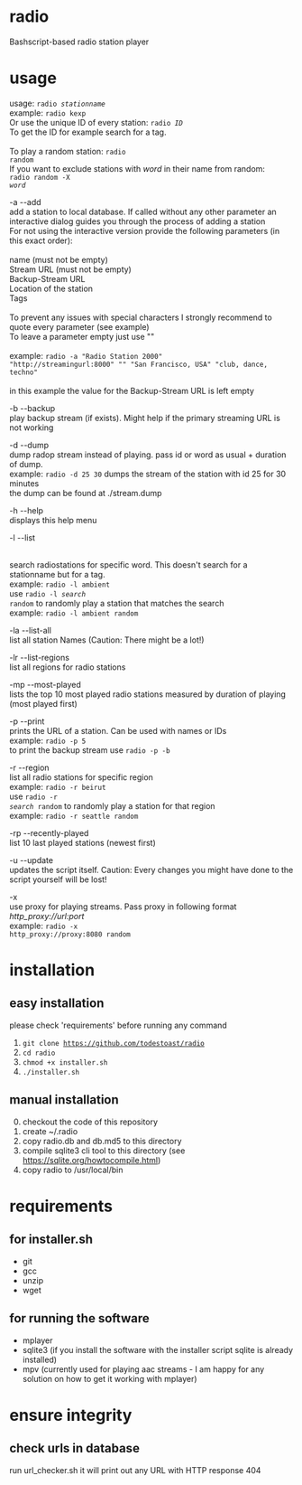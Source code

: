 # radio
Bashscript-based radio station player

# usage
usage: <code>radio <i>stationname</i></code><br />
example: <code>radio kexp</code><br />
Or use the unique ID of every station: <code>radio <i>ID</i></code><br />
To get the ID for example search for a tag.<br /><br />
To play a random station: <code>radio random</code><br />
If you want to exclude stations with <i>word</i> in their name from random:<br />
<code>radio random -X <i>word</i></code><br />

-a --add<br />
add a station to local database. If called without any other parameter an interactive dialog guides you through the process of adding a station<br />
For not using the interactive version provide the following parameters (in this exact order): <br />
<br />
name (must not be empty)<br />
Stream URL (must not be empty)<br />
Backup-Stream URL<br />
Location of the station<br />
Tags<br />
<br />
To prevent any issues with special characters I strongly recommend to quote every parameter (see example)<br />
To leave a parameter empty just use ""<br />
<br />
example: <code>radio -a "Radio Station 2000" "http://streamingurl:8000" "" "San Francisco, USA" "club, dance, techno"</code><br />
<br />
in this example the value for the Backup-Stream URL is left empty<br />

-b --backup<br />
play backup stream (if exists). Might help if the primary streaming URL is not working<br />

-d --dump<br />
dump radop stream instead of playing. pass id or word as usual + duration of dump.<br />
example: <code>radio -d 25 30</code> dumps the stream of the station with id 25 for 30 minutes<br />
the dump can be found at ./stream.dump<br />

-h --help<br />
displays this help menu

-l --list <search><br />
search radiostations for specific word. This doesn't search for a stationname but for a tag.<br />
example: <code>radio -l ambient</code><br />
use <code>radio -l <i>search</i> random</code> to randomly play a station that matches the search<br />
example: <code>radio -l ambient random</code><br />

-la --list-all<br />
list all station Names (Caution: There might be a lot!)

-lr --list-regions<br />
list all regions for radio stations

-mp --most-played<br />
lists the top 10 most played radio stations measured by duration of playing (most played first)<br />

-p --print<br />
prints the URL of a station. Can be used with names or IDs<br />
example: <code>radio -p 5</code><br />
to print the backup stream use <code>radio -p -b</code>

-r --region<br />
list all radio stations for specific region<br />
example: <code>radio -r beirut</code><br />
use <code>radio -r <i>search</i> random</code> to randomly play a station for that region<br />
example: <code>radio -r seattle random</code><br />

-rp --recently-played<br />
list 10 last played stations (newest first)<br />

-u --update<br />
updates the script itself. Caution: Every changes you might have done to the script yourself will be lost!<br />

-x<br />
use proxy for playing streams. Pass proxy in following format <i>http_proxy://url:port</i><br />
example: <code>radio -x http_proxy://proxy:8080 random</code><br />

# installation
## easy installation
please check 'requirements' before running any command

1. <code>git clone https://github.com/todestoast/radio</code>
2. <code>cd radio</code>
3. <code>chmod +x installer.sh</code>
4. <code>./installer.sh</code>

## manual installation
0. checkout the code of this repository
1. create ~/.radio
2. copy radio.db and db.md5 to this directory
3. compile sqlite3 cli tool to this directory (see https://sqlite.org/howtocompile.html)
4. copy radio to /usr/local/bin

# requirements
## for installer.sh
- git
- gcc
- unzip
- wget

## for running the software
- mplayer
- sqlite3 (if you install the software with the installer script sqlite is already installed)
- mpv (currently used for playing aac streams - I am happy for any solution on how to get it working with mplayer)

# ensure integrity
## check urls in database
run url_checker.sh it will print out any URL with HTTP response 404
